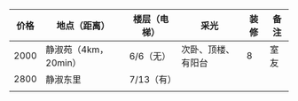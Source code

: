 | 价格 | 地点（距离）         | 楼层（电梯） | 采光               | 装修 | 备注 |
| ---- | -------------------- | ------------ | ------------------ | ---- | ---- |
| 2000 | 静淑苑（4km，20min） | 6/6（无）    | 次卧、顶楼、有阳台 | 8    | 室友 |
| 2800 | 静淑东里             | 7/13（有）   |                    |      |      |
|      |                      |              |                    |      |      |


